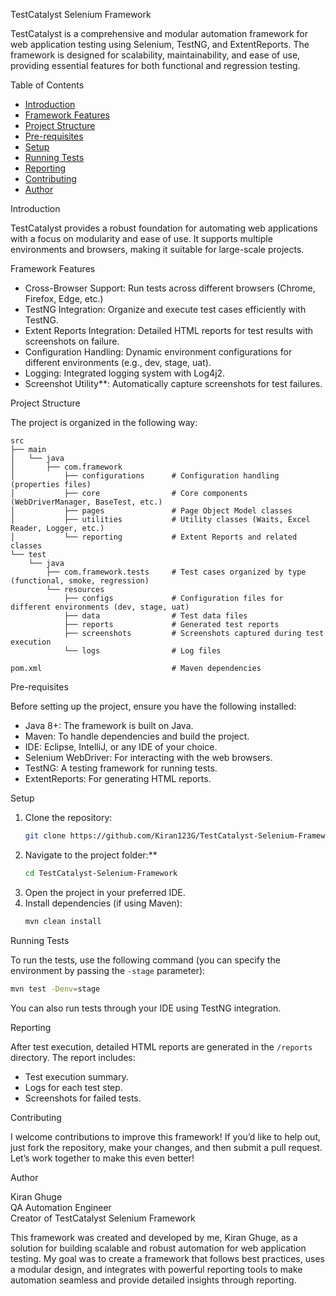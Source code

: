 
 TestCatalyst Selenium Framework

TestCatalyst is a comprehensive and modular automation framework for web application testing using Selenium, TestNG, and ExtentReports. The framework is designed for scalability, maintainability, and ease of use, providing essential features for both functional and regression testing.

 Table of Contents
- [Introduction](#introduction)
- [Framework Features](#framework-features)
- [Project Structure](#project-structure)
- [Pre-requisites](#pre-requisites)
- [Setup](#setup)
- [Running Tests](#running-tests)
- [Reporting](#reporting)
- [Contributing](#contributing)
- [Author](#author)

 Introduction

TestCatalyst provides a robust foundation for automating web applications with a focus on modularity and ease of use. It supports multiple environments and browsers, making it suitable for large-scale projects.

 Framework Features
- Cross-Browser Support: Run tests across different browsers (Chrome, Firefox, Edge, etc.)
- TestNG Integration: Organize and execute test cases efficiently with TestNG.
- Extent Reports Integration: Detailed HTML reports for test results with screenshots on failure.
- Configuration Handling: Dynamic environment configurations for different environments (e.g., dev, stage, uat).
- Logging: Integrated logging system with Log4j2.
- Screenshot Utility**: Automatically capture screenshots for test failures.

 Project Structure

The project is organized in the following way:

```
src
├── main
│   └── java
│       ├── com.framework
│           ├── configurations      # Configuration handling (properties files)
│           ├── core                # Core components (WebDriverManager, BaseTest, etc.)
│           ├── pages               # Page Object Model classes
│           ├── utilities           # Utility classes (Waits, Excel Reader, Logger, etc.)
│           └── reporting           # Extent Reports and related classes
└── test
    └── java
        ├── com.framework.tests     # Test cases organized by type (functional, smoke, regression)
        └── resources
            ├── configs             # Configuration files for different environments (dev, stage, uat)
            ├── data                # Test data files
            ├── reports             # Generated test reports
            ├── screenshots         # Screenshots captured during test execution
            └── logs                # Log files

pom.xml                             # Maven dependencies
```

 Pre-requisites

Before setting up the project, ensure you have the following installed:
- Java 8+: The framework is built on Java.
- Maven: To handle dependencies and build the project.
- IDE: Eclipse, IntelliJ, or any IDE of your choice.
- Selenium WebDriver: For interacting with the web browsers.
- TestNG: A testing framework for running tests.
- ExtentReports: For generating HTML reports.

 Setup

1. Clone the repository:
   ```bash
   git clone https://github.com/Kiran123G/TestCatalyst-Selenium-Framework.git
   ```
2. Navigate to the project folder:**
   ```bash
   cd TestCatalyst-Selenium-Framework
   ```
3. Open the project in your preferred IDE.
4. Install dependencies (if using Maven):
   ```bash
   mvn clean install
   ```

 Running Tests

To run the tests, use the following command (you can specify the environment by passing the `-stage` parameter):

```bash
mvn test -Denv=stage
```

You can also run tests through your IDE using TestNG integration.

 Reporting

After test execution, detailed HTML reports are generated in the `/reports` directory. The report includes:
- Test execution summary.
- Logs for each test step.
- Screenshots for failed tests.

 Contributing

I welcome contributions to improve this framework! If you’d like to help out, just fork the repository, make your changes, and then submit a pull request. Let’s work together to make this even better!



 Author

Kiran Ghuge  
QA Automation Engineer  
Creator of TestCatalyst Selenium Framework

This framework was created and developed by me, Kiran Ghuge, as a solution for building scalable and robust automation for web application testing. My goal was to create a framework that follows best practices, uses a modular design, and integrates with powerful reporting tools to make automation seamless and provide detailed insights through reporting.

